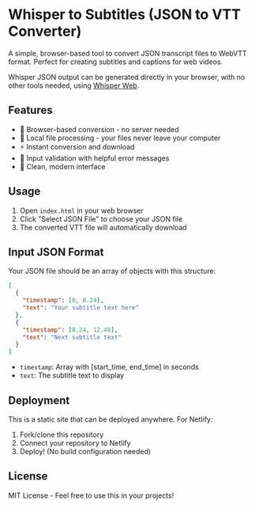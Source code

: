 # Whisper to Subtitles (JSON to VTT Converter)

A simple, browser-based tool to convert JSON transcript files to WebVTT format.
Perfect for creating subtitles and captions for web videos.

Whisper JSON output can be generated directly in your browser, with no other
tools needed, using
[Whisper Web](https://huggingface.co/spaces/Xenova/whisper-web).

## Features

- 🚀 Browser-based conversion - no server needed
- 📁 Local file processing - your files never leave your computer
- ⚡ Instant conversion and download
- 🎯 Input validation with helpful error messages
- 💅 Clean, modern interface

## Usage

1. Open `index.html` in your web browser
2. Click "Select JSON File" to choose your JSON file
3. The converted VTT file will automatically download

## Input JSON Format

Your JSON file should be an array of objects with this structure:

```json
[
  {
    "timestamp": [0, 8.24],
    "text": "Your subtitle text here"
  },
  {
    "timestamp": [8.24, 12.48],
    "text": "Next subtitle text"
  }
]
```

- `timestamp`: Array with [start_time, end_time] in seconds
- `text`: The subtitle text to display

## Deployment

This is a static site that can be deployed anywhere. For Netlify:

1. Fork/clone this repository
2. Connect your repository to Netlify
3. Deploy! (No build configuration needed)

## License

MIT License - Feel free to use this in your projects!

